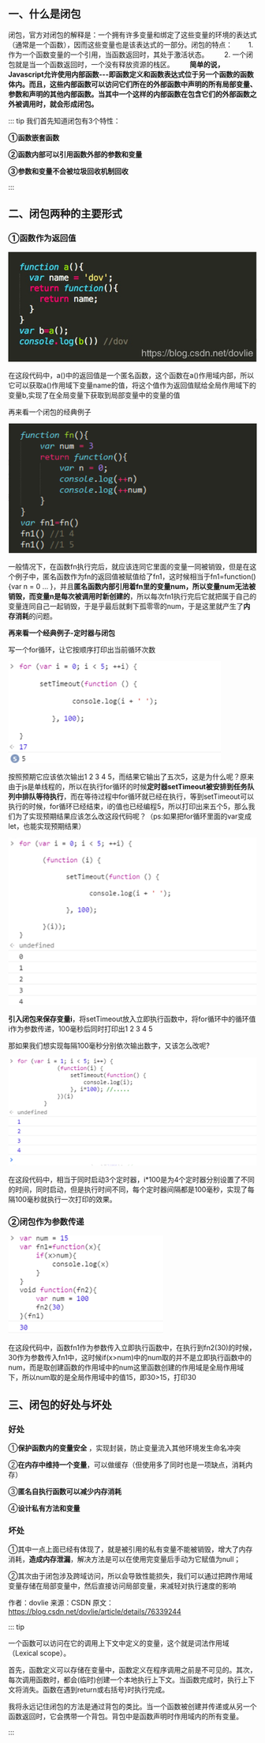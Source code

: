 ## 一、什么是闭包

闭包，官方对闭包的解释是：一个拥有许多变量和绑定了这些变量的环境的表达式（通常是一个函数），因而这些变量也是该表达式的一部分。闭包的特点：
　　1. 作为一个函数变量的一个引用，当函数返回时，其处于激活状态。
　　2. 一个闭包就是当一个函数返回时，一个没有释放资源的栈区。
　　**简单的说，Javascript允许使用内部函数---即函数定义和函数表达式位于另一个函数的函数体内。而且，这些内部函数可以访问它们所在的外部函数中声明的所有局部变量、参数和声明的其他内部函数。当其中一个这样的内部函数在包含它们的外部函数之外被调用时，就会形成闭包。**

::: tip 我们首先知道闭包有3个特性：

**①函数嵌套函数**

**②函数内部可以引用函数外部的参数和变量**

**③参数和变量不会被垃圾回收机制回收**

:::

## 二、闭包两种的主要形式

### **①函数作为返回值**

![1558860174985](../../.vuepress/public/1558860174985.png)

在这段代码中，a()中的返回值是一个匿名函数，这个函数在a()作用域内部，所以它可以获取a()作用域下变量name的值，将这个值作为返回值赋给全局作用域下的变量b,实现了在全局变量下获取到局部变量中的变量的值

再来看一个闭包的经典例子

![1558860196664](../../.vuepress/public/1558860196664.png)

一般情况下，在函数fn执行完后，就应该连同它里面的变量一同被销毁，但是在这个例子中，匿名函数作为fn的返回值被赋值给了fn1，这时候相当于fn1=function(){var n = 0 ... }，并且**匿名函数内部引用着fn里的变量num，所以变量num无法被销毁，而变量n是每次被调用时新创建的**，所以每次fn1执行完后它就把属于自己的变量连同自己一起销毁，于是乎最后就剩下孤零零的num，于是这里就产生了**内存消耗**的问题。

**再来看一个经典例子-定时器与闭包**

写一个for循环，让它按顺序打印出当前循环次数

![1558860253735](../../.vuepress/public/1558860253735.png)

按照预期它应该依次输出1 2 3 4 5，而结果它输出了五次5，这是为什么呢？原来由于js是单线程的，所以在执行for循环的时候**定时器setTimeout被安排到任务队列中排队等待执行**，而在等待过程中for循环就已经在执行，等到setTimeout可以执行的时候，for循环已经结束，i的值也已经编程5，所以打印出来五个5，那么我们为了实现预期结果应该怎么改这段代码呢？（ps:如果把for循环里面的var变成let，也能实现预期结果）

![1558860307470](../../.vuepress/public/1558860307470.png)

**引入闭包来保存变量i**，将setTimeout放入立即执行函数中，将for循环中的循环值i作为参数传递，100毫秒后同时打印出1 2 3 4 5

那如果我们想实现每隔100毫秒分别依次输出数字，又该怎么改呢?

![1558860334379](../../.vuepress/public/1558860334379.png)

在这段代码中，相当于同时启动3个定时器，i*100是为4个定时器分别设置了不同的时间，同时启动，但是执行时间不同，每个定时器间隔都是100毫秒，实现了每隔100毫秒就执行一次打印的效果。

### **②闭包作为参数传递**

![1558860442281](../../.vuepress/public/1558860442281.png)

在这段代码中，函数fn1作为参数传入立即执行函数中，在执行到fn2(30)的时候，30作为参数传入fn1中，这时候if(x>num)中的num取的并不是立即执行函数中的num，而是取创建函数的作用域中的num这里函数创建的作用域是全局作用域下，所以num取的是全局作用域中的值15，即30>15，打印30

## 三、闭包的好处与坏处

### 好处

①**保护函数内的变量安全** ，实现封装，防止变量流入其他环境发生命名冲突

②**在内存中维持一个变量**，可以做缓存（但使用多了同时也是一项缺点，消耗内存）

③**匿名自执行函数可以减少内存消耗**

④**设计私有方法和变量**

### 坏处

①其中一点上面已经有体现了，就是被引用的私有变量不能被销毁，增大了内存消耗，**造成内存泄漏**，解决方法是可以在使用完变量后手动为它赋值为null；

②其次由于闭包涉及跨域访问，所以会导致性能损失，我们可以通过把跨作用域变量存储在局部变量中，然后直接访问局部变量，来减轻对执行速度的影响

作者：dovlie 
来源：CSDN 
原文：https://blog.csdn.net/dovlie/article/details/76339244 

::: tip

一个函数可以访问在它的调用上下文中定义的变量，这个就是词法作用域（Lexical scope）。

首先，函数定义可以存储在变量中，函数定义在程序调用之前是不可见的。其次，每次调用函数时，都会(临时)创建一个本地执行上下文。当函数完成时，执行上下文将消失。函数在遇到return或右括号}时执行完成。

我将永远记住闭包的方法是通过背包的类比。当一个函数被创建并传递或从另一个函数返回时，它会携带一个背包。背包中是函数声明时作用域内的所有变量。

:::